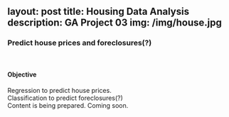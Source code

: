 layout: post
title: Housing Data Analysis
description: GA Project 03
img: /img/house.jpg
---

<h3>Predict house prices and foreclosures(?)</h3>
<br/>

<h4>Objective</h4>
Regression to predict house prices.<br>
Classification to predict foreclosures(?)

<div class="img_row">
	<img class="col three" src="{{ site.baseurl }}/img/loading.jpg" alt="" title="example image"/>
</div>
<div class="col three caption">
	Content is being prepared. Coming soon.
</div>